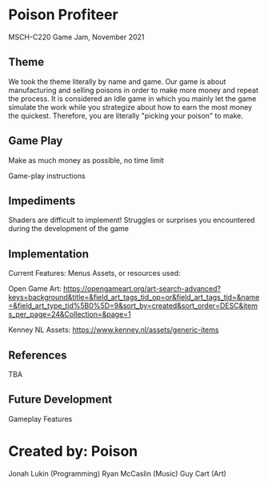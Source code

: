 # Poison Profiteer
MSCH-C220 Game Jam, November 2021

## Theme
We took the theme literally by name and game. Our game is about manufacturing and selling poisons in order to make more money and repeat the process. It is considered an Idle game in which you mainly let the game simulate the work while you strategize about how to earn the most money the quickest. Therefore, you are literally "picking your poison" to make.

## Game Play
Make as much money as possible, no time limit

Game-play instructions

## Impediments
Shaders are difficult to implement!
Struggles or surprises you encountered during the development of the game

## Implementation
Current Features: Menus
Assets, or resources used:

Open Game Art: https://opengameart.org/art-search-advanced?keys=background&title=&field_art_tags_tid_op=or&field_art_tags_tid=&name=&field_art_type_tid%5B0%5D=9&sort_by=created&sort_order=DESC&items_per_page=24&Collection=&page=1

Kenney NL Assets: https://www.kenney.nl/assets/generic-items

## References
TBA

## Future Development
Gameplay Features

# Created by: Poison
Jonah Lukin (Programming)
Ryan McCaslin (Music)
Guy Cart (Art)
